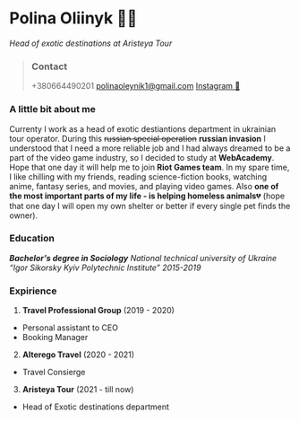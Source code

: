 # Polina Oliinyk :blue_heart::yellow_heart:
*Head of exotic destinations at Aristeya Tour*
> ### Contact 
> +380664490201
polinaoleynik1@gmail.com
[Instagram :unicorn:](https://instagram.com/1polyapolya1?igshid=YmMyMTA2M2Y=)
### A little bit about me
Currenty I work as a head of exotic destiantions department in ukrainian tour operator. During this  ~~russian special operation~~ **russian invasion** I understood that I need a more reliable job and I had always dreamed to be a part of the video game industry, so I decided to study at **WebAcademy**. Hope that one day it will help me to join **Riot Games team**.
In my spare time, I like chilling with my friends, reading science-fiction books, watching anime, fantasy series, and movies, and playing video games. Also **one of the most important parts of my life - is helping homeless animals**:broken_heart: (hope that one day I will open my own shelter or better if every single pet finds the owner).
### Education
***Bachelor's degree in Sociology***
*National technical university of Ukraine “Igor Sikorsky Kyiv Polytechnic Institute” 
2015-2019*
### Expirience
1. **Travel Professional Group** (2019 - 2020)
- Personal assistant to CEO
- Booking Manager
2. **Alterego Travel** (2020 - 2021)
- Travel Consierge
3. **Aristeya Tour** (2021 - till now)
- Head of Exotic destinations department